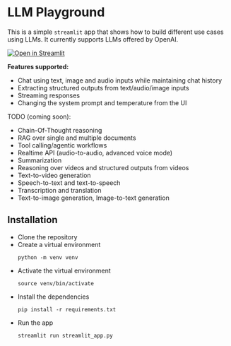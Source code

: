 # LLM Playground

This is a simple `streamlit` app that shows how to build different use cases using LLMs. It currently supports LLMs offered by OpenAI.

[![Open in Streamlit](https://static.streamlit.io/badges/streamlit_badge_black_white.svg)](https://the-llm-playground.streamlit.app/)

**Features supported:**
- Chat using text, image and audio inputs while maintaining chat history
- Extracting structured outputs from text/audio/image inputs
- Streaming responses
- Changing the system prompt and temperature from the UI

TODO (coming soon):
- Chain-Of-Thought reasoning
- RAG over single and multiple documents
- Tool calling/agentic workflows
- Realtime API (audio-to-audio, advanced voice mode)
- Summarization
- Reasoning over videos and structured outputs from videos
- Text-to-video generation
- Speech-to-text and text-to-speech
- Transcription and translation
- Text-to-image generation, Image-to-text generation

## Installation
- Clone the repository
- Create a virtual environment
  ```
  python -m venv venv
  ```
- Activate the virtual environment
  ```
  source venv/bin/activate
  ```
- Install the dependencies
  ```
  pip install -r requirements.txt
  ```
- Run the app
  ```
  streamlit run streamlit_app.py
  ```
